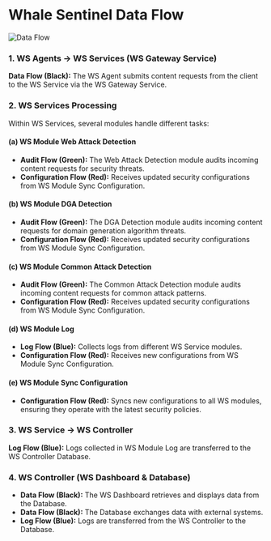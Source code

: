 # Whale Sentinel Data Flow

![Data Flow](https://github.com/noobpk/whale-sentinel/blob/main/diagrams/Whale_Sentinel_Data_Flow.png?raw=true)

### 1. WS Agents → WS Services (WS Gateway Service)

**Data Flow (Black):** The WS Agent submits content requests from the client to the WS Service via the WS Gateway Service.

### 2. WS Services Processing

Within WS Services, several modules handle different tasks:

#### (a) WS Module Web Attack Detection

- **Audit Flow (Green):** The Web Attack Detection module audits incoming content requests for security threats.
- **Configuration Flow (Red):** Receives updated security configurations from WS Module Sync Configuration.

#### (b) WS Module DGA Detection

- **Audit Flow (Green):** The DGA Detection module audits incoming content requests for domain generation algorithm threats.
- **Configuration Flow (Red):** Receives updated security configurations from WS Module Sync Configuration.

#### (c) WS Module Common Attack Detection

- **Audit Flow (Green):** The Common Attack Detection module audits incoming content requests for common attack patterns.
- **Configuration Flow (Red):** Receives updated security configurations from WS Module Sync Configuration.

#### (d) WS Module Log

- **Log Flow (Blue):** Collects logs from different WS Service modules.
- **Configuration Flow (Red):** Receives new configurations from WS Module Sync Configuration.

#### (e) WS Module Sync Configuration

- **Configuration Flow (Red):** Syncs new configurations to all WS modules, ensuring they operate with the latest security policies.

### 3. WS Service → WS Controller

**Log Flow (Blue):** Logs collected in WS Module Log are transferred to the WS Controller Database.

### 4. WS Controller (WS Dashboard & Database)

- **Data Flow (Black):** The WS Dashboard retrieves and displays data from the Database.
- **Data Flow (Black):** The Database exchanges data with external systems.
- **Log Flow (Blue):** Logs are transferred from the WS Controller to the Database.